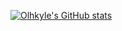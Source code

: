 [![Olhkyle's GitHub stats](https://github-readme-stats.vercel.app/api?username=olhkyle)](https://github.com/olhkyle/github-readme-stats&show_icons=true&theme=radical&theme=transparent)
